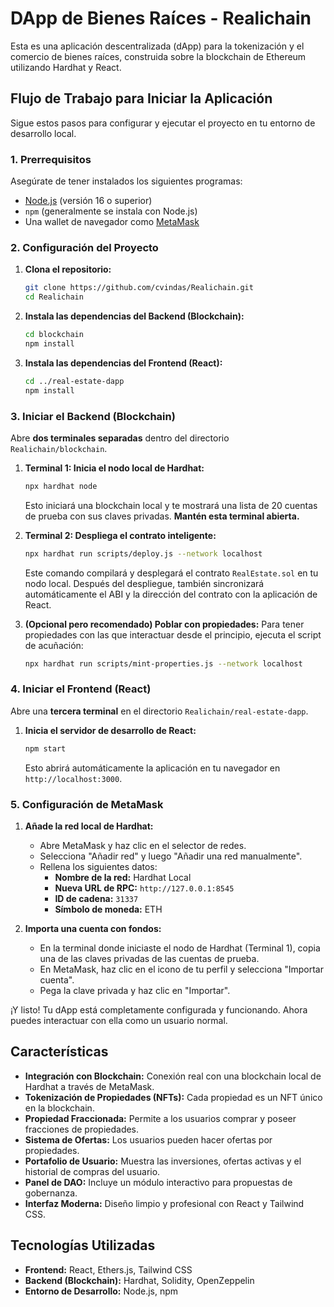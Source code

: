 # DApp de Bienes Raíces - Realichain

Esta es una aplicación descentralizada (dApp) para la tokenización y el comercio de bienes raíces, construida sobre la blockchain de Ethereum utilizando Hardhat y React.

## Flujo de Trabajo para Iniciar la Aplicación

Sigue estos pasos para configurar y ejecutar el proyecto en tu entorno de desarrollo local.

### 1. Prerrequisitos

Asegúrate de tener instalados los siguientes programas:
- [Node.js](https://nodejs.org/) (versión 16 o superior)
- `npm` (generalmente se instala con Node.js)
- Una wallet de navegador como [MetaMask](https://metamask.io/)

### 2. Configuración del Proyecto

1.  **Clona el repositorio:**
    ```bash
    git clone https://github.com/cvindas/Realichain.git
    cd Realichain
    ```

2.  **Instala las dependencias del Backend (Blockchain):**
    ```bash
    cd blockchain
    npm install
    ```

3.  **Instala las dependencias del Frontend (React):**
    ```bash
    cd ../real-estate-dapp
    npm install
    ```

### 3. Iniciar el Backend (Blockchain)

Abre **dos terminales separadas** dentro del directorio `Realichain/blockchain`.

1.  **Terminal 1: Inicia el nodo local de Hardhat:**
    ```bash
    npx hardhat node
    ```
    Esto iniciará una blockchain local y te mostrará una lista de 20 cuentas de prueba con sus claves privadas. **Mantén esta terminal abierta.**

2.  **Terminal 2: Despliega el contrato inteligente:**
    ```bash
    npx hardhat run scripts/deploy.js --network localhost
    ```
    Este comando compilará y desplegará el contrato `RealEstate.sol` en tu nodo local. Después del despliegue, también sincronizará automáticamente el ABI y la dirección del contrato con la aplicación de React.

3.  **(Opcional pero recomendado) Poblar con propiedades:**
    Para tener propiedades con las que interactuar desde el principio, ejecuta el script de acuñación:
    ```bash
    npx hardhat run scripts/mint-properties.js --network localhost
    ```

### 4. Iniciar el Frontend (React)

Abre una **tercera terminal** en el directorio `Realichain/real-estate-dapp`.

1.  **Inicia el servidor de desarrollo de React:**
    ```bash
    npm start
    ```
    Esto abrirá automáticamente la aplicación en tu navegador en `http://localhost:3000`.

### 5. Configuración de MetaMask

1.  **Añade la red local de Hardhat:**
    - Abre MetaMask y haz clic en el selector de redes.
    - Selecciona "Añadir red" y luego "Añadir una red manualmente".
    - Rellena los siguientes datos:
        - **Nombre de la red:** Hardhat Local
        - **Nueva URL de RPC:** `http://127.0.0.1:8545`
        - **ID de cadena:** `31337`
        - **Símbolo de moneda:** ETH

2.  **Importa una cuenta con fondos:**
    - En la terminal donde iniciaste el nodo de Hardhat (Terminal 1), copia una de las claves privadas de las cuentas de prueba.
    - En MetaMask, haz clic en el icono de tu perfil y selecciona "Importar cuenta".
    - Pega la clave privada y haz clic en "Importar".

¡Y listo! Tu dApp está completamente configurada y funcionando. Ahora puedes interactuar con ella como un usuario normal.

## Características

- **Integración con Blockchain:** Conexión real con una blockchain local de Hardhat a través de MetaMask.
- **Tokenización de Propiedades (NFTs):** Cada propiedad es un NFT único en la blockchain.
- **Propiedad Fraccionada:** Permite a los usuarios comprar y poseer fracciones de propiedades.
- **Sistema de Ofertas:** Los usuarios pueden hacer ofertas por propiedades.
- **Portafolio de Usuario:** Muestra las inversiones, ofertas activas y el historial de compras del usuario.
- **Panel de DAO:** Incluye un módulo interactivo para propuestas de gobernanza.
- **Interfaz Moderna:** Diseño limpio y profesional con React y Tailwind CSS.

## Tecnologías Utilizadas

- **Frontend:** React, Ethers.js, Tailwind CSS
- **Backend (Blockchain):** Hardhat, Solidity, OpenZeppelin
- **Entorno de Desarrollo:** Node.js, npm
